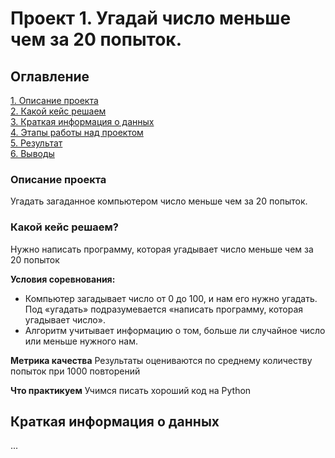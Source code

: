 # Проект 1. Угадай число меньше чем за 20 попыток.

## Оглавление
[1. Описание проекта](https://github.com/banzarkhan/sf_data_science/tree/main/project_0/README.md#Описание-проекта)  
[2. Какой кейс решаем](https://github.com/banzarkhan/sf_data_science/tree/main/project_0/README.md#Какой-кейс-решаем)  
[3. Краткая информация о данных](https://github.com/banzarkhan/sf_data_science/tree/main/project_0/README.md#Краткая-информация-о-данных)  
[4. Этапы работы над проектом](https://github.com/banzarkhan/sf_data_science/tree/main/project_0/README.md#Этапы-работы-над-проектом)  
[5. Результат](https://github.com/banzarkhan/sf_data_science/tree/main/project_0/README.md#Результат)  
[6. Выводы](https://github.com/banzarkhan/sf_data_science/tree/main/project_0/README.md#Выводы)

### Описание проекта
Угадать загаданное компьютером число меньше чем за 20 попыток.

### Какой кейс решаем?
Нужно написать программу, которая угадывает число меньше чем за 20 попыток

**Условия соревнования:**
- Компьютер загадывает число от 0 до 100, и нам его нужно угадать. Под «угадать» подразумевается «написать программу, которая угадывает число».
- Алгоритм учитывает информацию о том, больше ли случайное число или меньше нужного нам.

**Метрика качества**
Результаты оцениваются по среднему количеству попыток при 1000 повторений

**Что практикуем**
Учимся писать хороший код на Python

## Краткая информация о данных
...